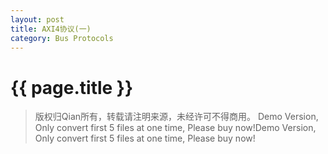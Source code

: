 ```yaml
---
layout: post
title: AXI4协议(一)
category: Bus Protocols
---
```


# {{ page.title }}
> 版权归Qian所有，转载请注明来源，未经许可不得商用。
Demo Version, Only convert first 5 files at one time, Please buy now!Demo Version, Only convert first 5 files at one time, Please buy now!